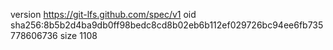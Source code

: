 version https://git-lfs.github.com/spec/v1
oid sha256:8b5b2d4ba9db0ff98bedc8cd8b02eb6b112ef029726bc94ee6fb735778606736
size 1108
